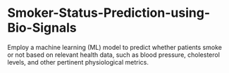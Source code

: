 # Smoker-Status-Prediction-using-Bio-Signals
Employ a machine learning (ML) model to predict whether patients smoke or not based on relevant health data, such as blood pressure, cholesterol levels, and other pertinent physiological metrics. 
